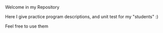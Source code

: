 Welcome in my Repository

Here I give practice program descriptions, and unit test for my "students" :)

Feel free to use them 
